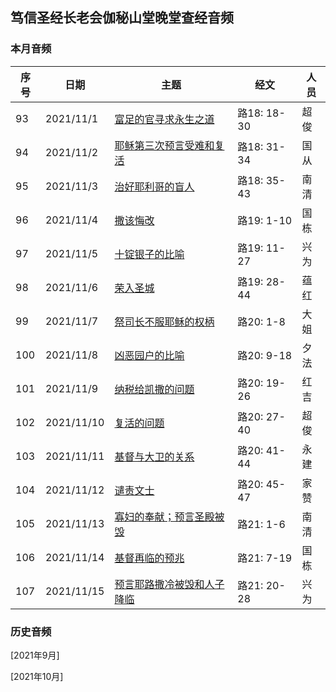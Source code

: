 ## 笃信圣经长老会伽秘山堂晚堂查经音频

### 本月音频

|序号|日期|主题|经文|人员|
|---|----|---|---|---|
|93|2021/11/1|[富足的官寻求永生之道](/static/Luke93.mp3)|路18: 18-30|超俊|
|94|2021/11/2|[耶稣第三次预言受难和复活](/static/Luke94.mp3)|路18: 31-34|国从|
|95|2021/11/3|[治好耶利哥的盲人](/static/Luke95.mp3)|路18: 35-43|南清|
|96|2021/11/4|[撒该悔改](/static/Luke96.mp3)|路19: 1-10|国栋|
|97|2021/11/5|[十锭银子的比喻](/static/Luke97.mp3)|路19: 11-27|兴为|
|98|2021/11/6|[荣入圣城](/static/Luke98.mp3)|路19: 28-44|蕴红|
|99|2021/11/7|[祭司长不服耶稣的权柄](/static/Luke99.mp3)|路20: 1-8|大姐|
|100|2021/11/8|[凶恶园户的比喻](/static/Luke100.mp3)|路20: 9-18|夕法|
|101|2021/11/9|[纳税给凯撒的问题](/static/Luke101.mp3)|路20: 19-26|红吉|
|102|2021/11/10|[复活的问题](/static/Luke102.mp3)|路20: 27-40|超俊|
|103|2021/11/11|[基督与大卫的关系](/static/Luke103.mp3)|路20: 41-44|永建|
|104|2021/11/12|[谴责文士](/static/Luke104.mp3)|路20: 45-47|家赞|
|105|2021/11/13|[寡妇的奉献；预言圣殿被毁](/static/Luke105.mp3)|路21: 1-6|南清|
|106|2021/11/14|[基督再临的预兆](/static/Luke106.mp3)|路21: 7-19|国栋|
|107|2021/11/15|[预言耶路撒冷被毁和人子降临](/static/Luke107.mp3)|路21: 20-28|兴为|

### 历史音频

[2021年9月]

[2021年10月]
